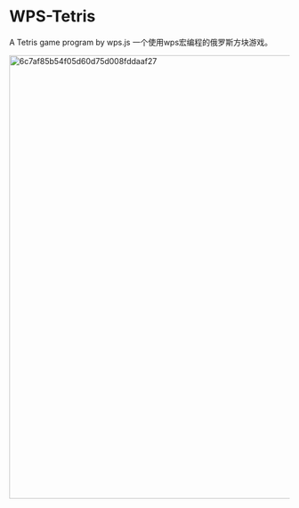 # WPS-Tetris
A Tetris game program by wps.js 一个使用wps宏编程的俄罗斯方块游戏。

<img width="796" alt="6c7af85b54f05d60d75d008fddaaf27" src="https://github.com/Zhenghong-Liu/WPS-Tetris/assets/114415009/be1e0876-8b19-4a60-8c3c-09a1cff8d0ce">
